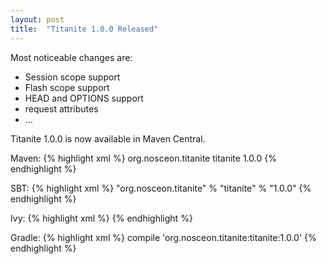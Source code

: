 ```yaml
---
layout: post
title:  "Titanite 1.0.0 Released"
---
```


Most noticeable changes are:

* Session scope support
* Flash scope support
* HEAD and OPTIONS support
* request attributes
* ...

Titanite 1.0.0 is now available in Maven Central.

Maven:
{% highlight xml %}
<dependency>
  <groupId>org.nosceon.titanite</groupId>
  <artifactId>titanite</artifactId>
  <version>1.0.0</version>
</dependency>
{% endhighlight %}

SBT:
{% highlight xml %}
"org.nosceon.titanite" % "titanite" % "1.0.0"
{% endhighlight %}

Ivy:
{% highlight xml %}
<dependency org="org.nosceon.titanite" name="titanite" rev="1.0.0" />
{% endhighlight %}

Gradle:
{% highlight xml %}
compile 'org.nosceon.titanite:titanite:1.0.0'
{% endhighlight %}